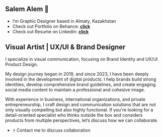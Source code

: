 ## Salem Alem 👋


-  I’m Graphic Designer based in Almaty, Kazakhstan
-  Check out Portfolio on Behance: [**click**]([url](https://www.behance.net/aibolatvisuals))
-  Check out Resume on Linkedin: [**click**]([url](https://www.linkedin.com/in/aibolatvisuals/))


**Visual Artist | UX/UI & Brand Designer**
------------------------------------------------------------------------------------------------
I specialize in visual communication,
focusing on Brand Identity and UX/UI Product Design. 

My design journey began in 2019, and since 2023,
I have been deeply involved in the development of digital products.
I help brands build strong identities,
develop comprehensive brand guidelines,
and create engaging social media content
to maintain a professional and cohesive image.

With experience in business, international organizations,
and private entrepreneurship, I craft design and communication solutions
that are not only visually compelling but also highly functional.
If you're looking for a detail-oriented specialist
who thinks outside the box and considers products from multiple perspectives,
let’s discuss how we can collaborate.
 
- ⚡ Contact me to discuss collaboration

